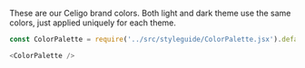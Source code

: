 These are our Celigo brand colors. Both light and dark theme use the same colors, just applied uniquely for each theme.

```js
const ColorPalette = require('../src/styleguide/ColorPalette.jsx').default;

<ColorPalette />
```